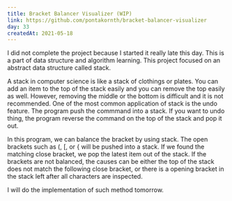 ```yaml
---
title: Bracket Balancer Visualizer (WIP)
link: https://github.com/pontakornth/bracket-balancer-visualizer
day: 33
createdAt: 2021-05-18
---
```

I did not complete the project because I started it really late this day. This is a part of data structure
and algorithm learning. This project focused on an abstract data structure called stack.<!--more-->


A stack in computer science is like a stack of clothings or plates. You can add an item to the top of the
stack easily and you can remove the top easily as well. However, removing the middle or the bottom is 
difficult and it is not recommended. One of the most common application of stack is the undo 
feature. The program push the commmand into a stack. If you want to undo thing, the program reverse the
command on the top of the stack and pop it out.


In this program, we can balance the bracket by using stack. The open brackets such as \(, \[, or \{ will be pushed into a stack. If we found the matching close bracket, we pop the latest item out of the stack. If the brackets are not balanced, the causes can be either the top of the stack does not match the following close bracket, or there is a opening bracket in the stack left after all characters are inspected.


I will do the implementation of such method tomorrow.